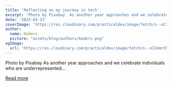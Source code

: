 ```yaml
---
title: 'Reflecting on my journey in tech'
excerpt: 'Photo by Pixabay  As another year approaches and we celebrate individuals who are underrepresented...'
date: '2023-03-13'
coverImage: 'https://res.cloudinary.com/practicaldev/image/fetch/s--oC24mrCM--/c_imagga_scale,f_auto,fl_progressive,h_420,q_auto,w_1000/https://dev-to-uploads.s3.amazonaws.com/uploads/articles/5nn95ivk53s935zgtt9g.jpg'
author:
  name: Koders
  picture: "assets/blog/authors/koders.png"
ogImage:
  url: 'https://res.cloudinary.com/practicaldev/image/fetch/s--oC24mrCM--/c_imagga_scale,f_auto,fl_progressive,h_420,q_auto,w_1000/https://dev-to-uploads.s3.amazonaws.com/uploads/articles/5nn95ivk53s935zgtt9g.jpg'
---
```


Photo by Pixabay  As another year approaches and we celebrate individuals who are underrepresented...

[Read more](https://dev.to/devteam/reflecting-on-my-journey-in-tech-2lk9)
